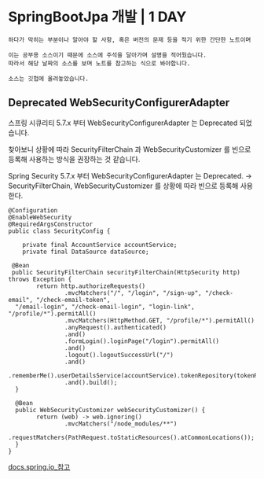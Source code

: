 # SpringBootJpa 개발 | 1 DAY

```
하다가 막히는 부분이나 알아야 할 사항, 혹은 버전의 문제 등을 적기 위한 간단한 노트이며

이는 공부용 소스이기 때문에 소스에 주석을 달아가며 설명을 적어뒀습니다.
따라서 해당 날짜의 소스를 보며 노트를 참고하는 식으로 봐야합니다.

소스는 깃헙에 올려놓았습니다.
```

## Deprecated WebSecurityConfigurerAdapter
스프링 시큐리티 5.7.x 부터 WebSecurityConfigurerAdapter 는 Deprecated 되었습니다.

찾아보니 상황에 따라 SecurityFilterChain 과 WebSecurityCustomizer 를 빈으로 등록해 사용하는 방식을 권장하는 것 같습니다.

Spring Security 5.7.x 부터 WebSecurityConfigurerAdapter 는 Deprecated.
  -> SecurityFilterChain, WebSecurityCustomizer 를 상황에 따라 빈으로 등록해 사용한다.

```
@Configuration
@EnableWebSecurity
@RequiredArgsConstructor
public class SecurityConfig {

    private final AccountService accountService;
	private final DataSource dataSource;

 @Bean
 public SecurityFilterChain securityFilterChain(HttpSecurity http) throws Exception {
        return http.authorizeRequests()
                .mvcMatchers("/", "/login", "/sign-up", "/check-email", "/check-email-token",
  "/email-login", "/check-email-login", "login-link", "/profile/*").permitAll()
                .mvcMatchers(HttpMethod.GET, "/profile/*").permitAll()
                .anyRequest().authenticated()
                .and()
                .formLogin().loginPage("/login").permitAll()
                .and()
                .logout().logoutSuccessUrl("/")
                .and()
                .rememberMe().userDetailsService(accountService).tokenRepository(tokenRepository())
                .and().build();
  }

  @Bean
  public WebSecurityCustomizer webSecurityCustomizer() {
        return (web) -> web.ignoring()
                .mvcMatchers("/node_modules/**")
                .requestMatchers(PathRequest.toStaticResources().atCommonLocations());
  }
}
```
[docs.spring.io_참고](https://docs.spring.io/spring-security/site/docs/current/api/org/springframework/security/config/annotation/web/configuration/WebSecurityConfigurerAdapter.html)

